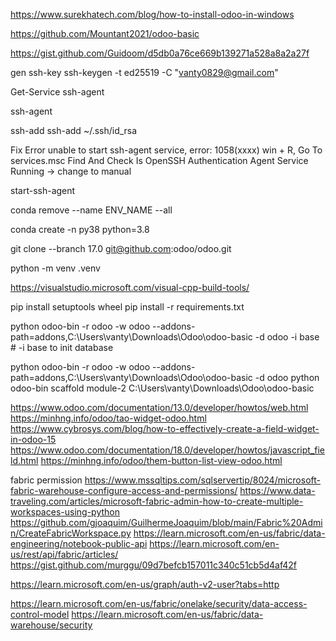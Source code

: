 https://www.surekhatech.com/blog/how-to-install-odoo-in-windows

https://github.com/Mountant2021/odoo-basic

https://gist.github.com/Guidoom/d5db0a76ce669b139271a528a8a2a27f

gen ssh-key
ssh-keygen -t ed25519 -C "vanty0829@gmail.com" 


Get-Service ssh-agent

ssh-agent

ssh-add
ssh-add ~/.ssh/id_rsa

Fix Error unable to start ssh-agent service, error: 1058(xxxx)
win + R, Go To services.msc
Find And Check Is OpenSSH Authentication Agent Service Running -> change to manual

start-ssh-agent

conda remove --name ENV_NAME --all

conda create -n py38 python=3.8

git clone --branch 17.0 git@github.com:odoo/odoo.git

python -m venv .venv

https://visualstudio.microsoft.com/visual-cpp-build-tools/

pip install setuptools wheel
pip install -r requirements.txt


python odoo-bin -r odoo -w odoo --addons-path=addons,C:\Users\vanty\Downloads\Odoo\odoo-basic -d odoo -i base # -i base to init database

python odoo-bin -r odoo -w odoo --addons-path=addons,C:\Users\vanty\Downloads\Odoo\odoo-basic -d odoo
python odoo-bin scaffold module-2 C:\Users\vanty\Downloads\Odoo\odoo-basic


https://www.odoo.com/documentation/13.0/developer/howtos/web.html
https://minhng.info/odoo/tao-widget-odoo.html
https://www.cybrosys.com/blog/how-to-effectively-create-a-field-widget-in-odoo-15
https://www.odoo.com/documentation/18.0/developer/howtos/javascript_field.html
https://minhng.info/odoo/them-button-list-view-odoo.html


fabric permission
https://www.mssqltips.com/sqlservertip/8024/microsoft-fabric-warehouse-configure-access-and-permissions/
https://www.data-traveling.com/articles/microsoft-fabric-admin-how-to-create-multiple-workspaces-using-python
https://github.com/gjoaquim/GuilhermeJoaquim/blob/main/Fabric%20Admin/CreateFabricWorkspace.py
https://learn.microsoft.com/en-us/fabric/data-engineering/notebook-public-api
https://learn.microsoft.com/en-us/rest/api/fabric/articles/
https://gist.github.com/murggu/09d7befcb157011c340c51cb5d4af42f

https://learn.microsoft.com/en-us/graph/auth-v2-user?tabs=http


https://learn.microsoft.com/en-us/fabric/onelake/security/data-access-control-model
https://learn.microsoft.com/en-us/fabric/data-warehouse/security